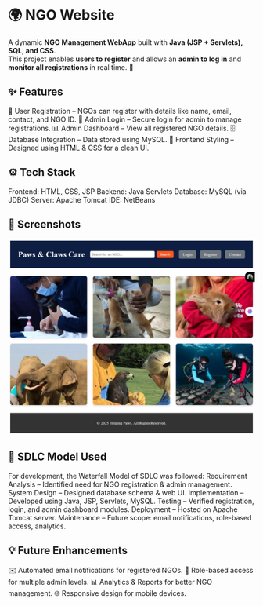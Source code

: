 # 🌍 NGO Website  

A dynamic **NGO Management WebApp** built with **Java (JSP + Servlets), SQL, and CSS**.  
This project enables **users to register** and allows an **admin to log in** and **monitor all registrations** in real time. 🚀  

## ✨ Features
📝 User Registration – NGOs can register with details like name, email, contact, and NGO ID.
🔑 Admin Login – Secure login for admin to manage registrations.
📊 Admin Dashboard – View all registered NGO details.
🗄️ Database Integration – Data stored using MySQL.
🎨 Frontend Styling – Designed using HTML & CSS for a clean UI.

## ⚙️ Tech Stack
Frontend: HTML, CSS, JSP
Backend: Java Servlets
Database: MySQL (via JDBC)
Server: Apache Tomcat
IDE: NetBeans

## 📸 Screenshots
![NGO Home Page](https://github.com/AnanyaMadanala/Ngo/raw/39c2e3ce9f447de06e867a7b126690d8a0503412/NgoIndex.jpeg)

## 📌 SDLC Model Used
For development, the Waterfall Model of SDLC was followed:
Requirement Analysis – Identified need for NGO registration & admin management.
System Design – Designed database schema & web UI.
Implementation – Developed using Java, JSP, Servlets, MySQL.
Testing – Verified registration, login, and admin dashboard modules.
Deployment – Hosted on Apache Tomcat server.
Maintenance – Future scope: email notifications, role-based access, analytics.

## 💡 Future Enhancements
✉️ Automated email notifications for registered NGOs.
🔑 Role-based access for multiple admin levels.
📊 Analytics & Reports for better NGO management.
🌐 Responsive design for mobile devices.

